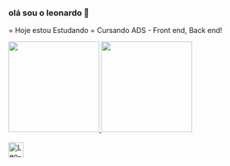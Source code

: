 ### olá sou o leonardo 👋

= Hoje estou Estudando
= Cursando ADS - Front end, Back end!

<div>
    <a href="https://github.com/LeonSilvaa">
    <img height="180em" src="https://github-readme-stats.vercel.app/api?username=LeonSilvaa&show_icons=true&theme=dark&include_all_comits=true&count_private=true"/>
    <img height="180em" src="https://github-readme-stats.vercel.app/api/top-langs/?username=LeonSilvaa&layout=compact&langs_count=16&theme=dark"/>
</div>

<div style="display: inline_block"><br>
  <img align="center" alt="Leo-HTML" height="30" width"40" src"https://rawgithubusercontent.com/devicon/master/icon/html5/html5-original.svg">



</div>
